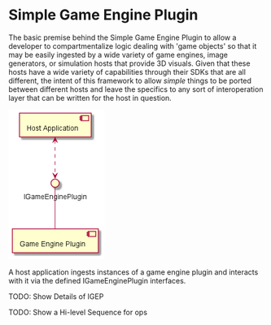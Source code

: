 # Simple Game Engine Plugin

The basic premise behind the Simple Game Engine Plugin to allow a developer to compartmentalize logic dealing with 'game objects' so that it may be easily ingested by a wide variety of game engines, image generators, or simulation hosts that provide 3D visuals. Given that these hosts have a wide variety of capabilities through their SDKs that are all different, the intent of this framework to allow *simple* things to be ported between different hosts and leave the specifics to any sort of interoperation layer that can be written for the host in question. 

![](./GameEnginePluginConcept.png)

A host application ingests instances of a game engine plugin and interacts with it via the defined IGameEnginePlugin interfaces. 

TODO: Show Details of IGEP

TODO: Show a Hi-level Sequence for ops
